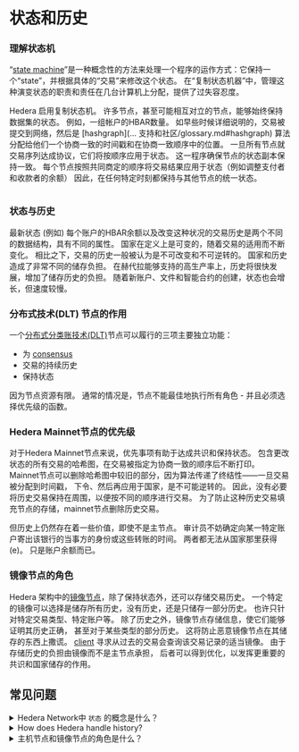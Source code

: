 # 状态和历史

### 理解状态机

“[state machine](../supportand-community/glossary.md#state-machine)”是一种概念性的方法来处理一个程序的运作方式：它保持一个“state”，并根据具体的“交易”来修改这个状态。 在“复制状态机器”中，管理这种演变状态的职责和责任在几台计算机上分配，提供了过失容忍度。

Hedera 启用复制状态机。 许多节点，甚至可能相互对立的节点，能够始终保持数据集的状态。 例如，一组帐户的HBAR数量。 如早些时候详细说明的，交易被提交到网络，然后是 [hashgraph](... 支持和社区/glossary.md#hashgraph) 算法分配给他们一个协商一致的时间戳和在协商一致顺序中的位置。 一旦所有节点就交易序列达成协议，它们将按顺序应用于状态。 这一程序确保节点的状态副本保持一致。 每个节点按照共同商定的顺序将交易结果应用于状态（例如调整支付者和收款者的余额） 因此，在任何特定时刻都保持与其他节点的统一状态。

<figure><img src="../.gitbook/assets/hh-consensus-service-whitepaper-icons.png" alt=""><figcaption></figcaption></figure>

### 状态与历史

最新状态 (例如) 每个账户的HBAR余额以及改变这种状况的交易历史是两个不同的数据结构，具有不同的属性。 国家在定义上是可变的，随着交易的适用而不断变化。 相比之下，交易的历史一般被认为是不可改变和不可逆转的。 国家和历史造成了非常不同的储存负担。 在赫代拉能够支持的高生产率上，历史将很快发展，增加了储存历史的负担。 随着新账户、文件和智能合约的创建，状态也会增长，但速度较慢。

### 分布式技术(DLT) 节点的作用

一个[分布式分类账技术(DLT)](../support-community/glossary.md#distributed-ledge-technology-dlt)节点可以履行的三项主要独立功能：

- 为 [consensus](../support-community/glossary.md#consensus)
- 交易的持续历史
- 保持状态

因为节点资源有限。 通常的情况是，节点不能最佳地执行所有角色 - 并且必须选择优先级的函数。

### Hedera Mainnet节点的优先级

对于Hedera Mainnet节点来说，优先事项有助于达成共识和保持状态。 包含更改状态的所有交易的哈希图，在交易被指定为协商一致的顺序后不断打印。 Mainnet节点可以删除哈希图中较旧的部分，因为算法传递了终结性——一旦交易被分配到时间戳， 下令、然后再应用于国家，是不可能逆转的。 因此，没有必要将历史交易保持在周围，以便按不同的顺序进行交易。 为了防止这种历史交易填充节点的存储，mainnet节点删除历史交易。

但历史上仍然存在着一些价值，即使不是主节点。 审计员不妨确定向某一特定账户寄出该银行的当事方的身份或这些转账的时间。 两者都无法从国家那里获得(e)。 只是账户余额而已。

### 镜像节点的角色

Hedera 架构中的[镜像节点](镜像节点/)，除了保持状态外，还可以存储交易历史。 一个特定的镜像可以选择是储存所有历史，没有历史，还是只储存一部分历史。 也许只针对特定交易类型、特定账户等。 除了历史之外，镜像节点存储信息，使它们能够证明其历史正确， 甚至对于某些类型的部分历史。 这将防止恶意镜像节点在其储存的东西上撒谎。 [client](../supportand-community/glossary.md#客户端) 寻求从过去的交易会查询该交易记录的适当镜像。 由于存储历史的负担由镜像而不是主节点承担， 后者可以得到优化，以发挥更重要的共识和国家储存的作用。

## 常见问题

<details>

<summary>Hedera Network中 <code>状态</code> 的概念是什么？</summary>

Hedera 网络中的状态是所有数据的当前状态，如一组账户中HBAR的数量。 它在多个节点上以前后一致的代表性保持不变，提供了过失宽容。 随着交易被应用于交易，状态不断变化。

</details>

<details>

<summary>How does Hedera handle history?</summary>

交易历史是作为单独的数据结构与状态保持的。 它提供了随着时间的推移改变了状态的交易记录。 它通常被认为是不可改变和不可逆转的。 Hedera 架构中的镜像节点存储交易历史，而主节点则侧重于共识和状态存储。

</details>

<details>

<summary>主机节点和镜像节点的角色是什么？</summary>

保持优先的节点，以促进共识和持续的状态。 它们在协商一致的顺序中为它们指定一个位置后删除历史交易。 另一方面，镜像节点，存储交易历史并保持状态，为审计目的提供过去交易的记录。

</details>
